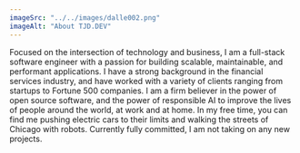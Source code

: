 ```yaml
---
imageSrc: "../../images/dalle002.png"
imageAlt: "About TJD.DEV"
---
```


Focused on the intersection of technology and business, I am a full-stack software engineer with a passion for building scalable, maintainable, and performant applications. I have a strong background in the financial services industry, and have worked with a variety of clients ranging from startups to Fortune 500 companies. I am a firm believer in the power of open source software, and the power of responsible AI to improve the lives of people around the world, at work and at home. In my free time, you can find me pushing electric cars to their limits and walking the streets of Chicago with robots. Currently fully committed, I am not taking on any new projects.
